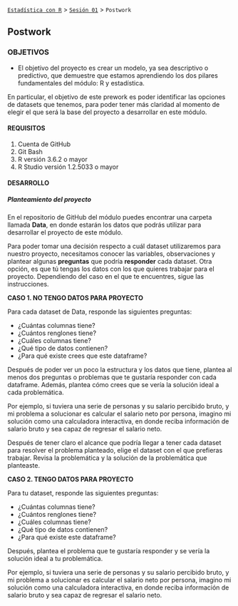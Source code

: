 [`Estadística con R`](../../Readme.md) > [`Sesión 01`](../Readme.md) > `Postwork`  


## Postwork

### OBJETIVOS

- El objetivo del proyecto es crear un modelo, ya sea descriptivo o predictivo, que demuestre que estamos aprendiendo los dos pilares fundamentales del módulo: R y estadística.  

En particular, el objetivo de este prework es poder identificar las opciones de datasets que tenemos, para poder tener más claridad al momento de elegir el que será la base del proyecto a desarrollar en este módulo.  


#### REQUISITOS

1. Cuenta de GitHub  
2. Git Bash  
3. R versión 3.6.2 o mayor                                
4. R Studio versión 1.2.5033 o mayor   

#### DESARROLLO

##### Planteamiento del proyecto

En el repositorio de GitHub del módulo puedes encontrar una carpeta llamada **Data**, en donde estarán los datos que podrás utilizar para desarrollar el proyecto de este módulo.   

Para poder tomar una decisión respecto a cuál dataset utilizaremos para nuestro proyecto, necesitamos conocer las variables, observaciones y plantear algunas **preguntas** que podría **responder** cada dataset.  Otra opción, es que tú tengas los datos con los que quieres trabajar para el proyecto. Dependiendo del caso en el que te encuentres, sigue las instrucciones.

**CASO 1. NO TENGO DATOS PARA PROYECTO**

Para cada dataset de Data, responde las siguientes preguntas:
* ¿Cuántas columnas tiene?  
* ¿Cuántos renglones tiene?  
* ¿Cuáles columnas tiene?  
* ¿Qué tipo de datos contienen?  
* ¿Para qué existe crees que este dataframe?  

Después de poder ver un poco la estructura y los datos que tiene, plantea al menos dos preguntas o problemas que te gustaría responder con cada dataframe. Además, plantea cómo crees que se vería la solución ideal a cada problemática.   

Por ejemplo, si tuviera una serie de personas y su salario percibido bruto, y mi problema a solucionar es calcular el salario neto por persona, imagino mi solución como una calculadora interactiva, en donde reciba información de salario bruto y sea capaz de regresar el salario neto.  

Después de tener claro el alcance que podría llegar a tener cada dataset para resolver el problema planteado, elige el dataset con el que prefieras trabajar. Revisa la problemática y la solución de la problemática que planteaste.  

**CASO 2. TENGO DATOS PARA PROYECTO**  

Para tu dataset, responde las siguientes preguntas:  
* ¿Cuántas columnas tiene?  
* ¿Cuántos renglones tiene?  
* ¿Cuáles columnas tiene?  
* ¿Qué tipo de datos contienen?  
* ¿Para qué existe este dataframe?  

Después, plantea el problema que te gustaría responder  y se vería la solución ideal a tu problemática.   

Por ejemplo, si tuviera una serie de personas y su salario percibido bruto, y mi problema a solucionar es calcular el salario neto por persona, imagino mi solución como una calculadora interactiva, en donde reciba información de salario bruto y sea capaz de regresar el salario neto.  
